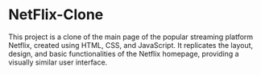 # NetFlix-Clone
This project is a clone of the main page of the popular streaming platform Netflix, created using HTML, CSS, and JavaScript. It replicates the layout, design, and basic functionalities of the Netflix homepage, providing a visually similar user interface. 
